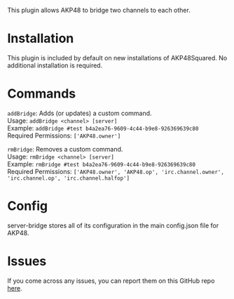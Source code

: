 This plugin allows AKP48 to bridge two channels to each other.

# Installation

This plugin is included by default on new installations of AKP48Squared. No additional installation is required.

# Commands

`addBridge`: Adds (or updates) a custom command.  
Usage: `addBridge <channel> [server]`  
Example: `addBridge #test b4a2ea76-9609-4c44-b9e8-926369639c80`  
Required Permissions: `['AKP48.owner']`

`rmBridge`: Removes a custom command.  
Usage: `rmBridge <channel> [server]`  
Example: `rmBridge #test b4a2ea76-9609-4c44-b9e8-926369639c80`  
Required Permissions: `['AKP48.owner', 'AKP48.op', 'irc.channel.owner', 'irc.channel.op', 'irc.channel.halfop']`

# Config

server-bridge stores all of its configuration in the main config.json file for AKP48.

# Issues

If you come across any issues, you can report them on this GitHub repo [here](https://github.com/AKP48Squared/akp48-plugin-server-bridge/issues).
